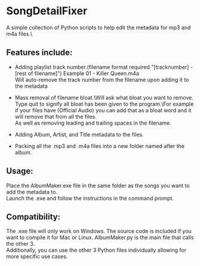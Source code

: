 # SongDetailFixer
 
A simple collection of Python scripts to help edit the metadata for mp3 and m4a files.\
## Features include:
 - Adding playlist track number.\(filename format required "[tracknumber] - [rest of filename]") Example 01 - Killer Queen.m4a\
Will auto-remove the track number from the filename upon adding it to the metadata

 - Mass removal of filename bloat.\Will ask what bloat you want to remove. Type quit to signify all bloat has been given to the program.\For example if your files have (Official Audio) you can add that as a bloat word and it will remove that from all the files.\
As well as removing leading and trailing spaces in the filename.

 - Adding Album, Artist, and Title metadata to the files.

 - Packing all the .mp3 and .m4a files into a new folder named after the album.

## Usage:
Place the AlbumMaker.exe file in the same folder as the songs you want to add the metadata to.\
Launch the .exe and follow the instructions in the command prompt.

## Compatibility:
The .exe file will only work on Windows. The source code is included if you want to compile it for Mac or Linux. AlbumMaker.py is the main file that calls the other 3.\
Additionally, you can use the other 3 Python files individually allowing for more specific use cases.
	

